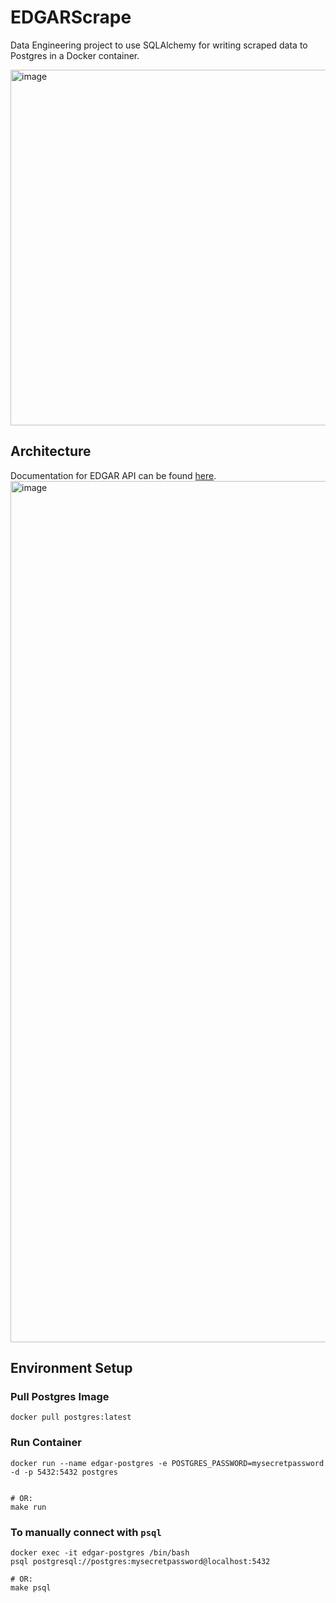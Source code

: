 # EDGARScrape
Data Engineering project to use SQLAlchemy for writing scraped data to Postgres in a Docker container.

<img width="569" alt="image" src="https://user-images.githubusercontent.com/58488209/137554713-db375508-3a81-4626-89b0-56d748d6e35d.png">

## Architecture
Documentation for EDGAR API can be found [here](https://www.sec.gov/edgar/sec-api-documentation).
<img width="1378" alt="image" src="https://user-images.githubusercontent.com/58488209/137567439-bcb0f527-0086-4ed2-9e18-90f004932ff9.png">


## Environment Setup
### Pull Postgres Image
```console
docker pull postgres:latest
```

### Run Container
```console
docker run --name edgar-postgres -e POSTGRES_PASSWORD=mysecretpassword -d -p 5432:5432 postgres


# OR:
make run
```

### To manually connect with `psql`
```console
docker exec -it edgar-postgres /bin/bash
psql postgresql://postgres:mysecretpassword@localhost:5432

# OR:
make psql
```
